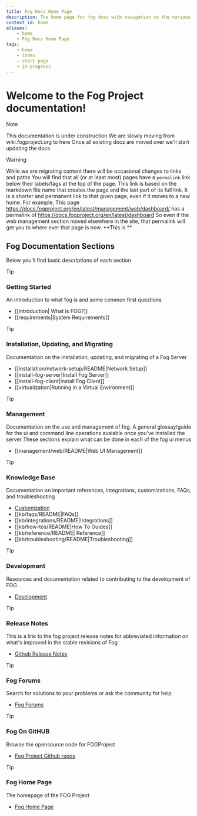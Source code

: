 ```yaml
---
title: Fog Docs Home Page
description: The home page for fog docs with navigation to the various sections
context_id: home
aliases:
    - home
    - Fog Docs Home Page
tags:
    - home
    - index
    - start-page
    - in-progress
---
```


# Welcome to the Fog Project documentation!

> [!NOTE]
> This documentation is under construction
> We are slowly moving from wiki.fogproject.org to here
> Once all existing docs are moved over we'll start updating the docs 

> [!warning]
> While we are migrating content there will be occasional changes to links and paths
> You will find that all (or at least most) pages have a `permalink` link below their labels/tags at the top of the page. This link is based on the markdown file name that creates the page and the last part of its full link. It is a shorter and permanent link to that given page, even if it moves to a new home. 
> For example, This page https://docs.fogproject.org/en/latest/management/web/dashboard/
> has a permalink of https://docs.fogproject.org/en/latest/dashboard 
> So even if the web management section moved elsewhere in the site, that permalink will get you to where ever that page is now.
> **This is **



## Fog Documentation Sections

Below you'll find basic descriptions of each section

> [!tip] 
> ### Getting Started
> An introduction to what fog is and some common first questions
> - [[introduction| What is FOG?]]
> - [[requirements|System Requirements]]

> [!tip]
> ### Installation, Updating, and Migrating
>Documentation on the installation, updating, and migrating of a Fog Server
> - [[installation/network-setup/README|Network Setup]]
> - [[install-fog-server|Install Fog Server]]
> - [[install-fog-client|Install Fog Client]]
> - [[virtualization|Running in a Virtual Environment]]

>[!tip]
>### Management
>Documentation on the use and management of fog. A general glossay/guide for the ui and command line operations avaiable once you've installed the server
>These sections explain what can be done in each of the fog ui menus
>- [[management/web/README|Web UI Management]]

>[!tip]
>### Knowledge Base
>Documentation on important references, integrations, customizations, FAQs, and troubleshooting
> - [Customization](knowledge-base\customization)
> - [[kb/faqs/README|FAQs]]
> - [[kb/integrations/README|Integrations]]
> - [[kb/how-tos/README|How To Guides]]
> - [[kb/reference/README| Reference]]
> - [[kb/troubleshooting/README|Troubleshooting]]


>[!tip]
>### Development
>Resources and documentation related to contributing to the development of FOG
>- [Development](development\fog_release)

>[!tip]
>### Release Notes
>This is a link to the fog project release notes for abbreviated information on what's improved in the stable revisions of Fog
>- [Github Release Notes](https://github.com/FOGProject/fogproject/blob/master/Release%20Notes.MD)

>[!tip]
>### Fog Forums
>Search for solutions to your problems or ask the community for help
>- [Fog Forums](https://forums.fogproject.org)

>[!tip]
>### Fog On GitHUB
>Browse the opensource code for FOGProject
>- [Fog Project Github repos](https://github.com/FOGProject)

>[!tip]
>### Fog Home Page
>The homepage of the FOG Project
>- [Fog Home Page](https://fogproject.org)
